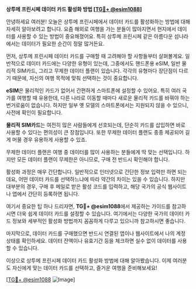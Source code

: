 **상투메 프린시페 데이터 카드 활성화 방법 [[TG💪+ @esim1088](https://t.me/s/esim1088)]**

안녕하세요 여러분! 오늘은 상투메 프린시페에서 데이터 카드를 활성화하는 방법에 대해 자세히 알아보려고 합니다. 요즘 해외로 여행을 가는 분들이 많아지면서 현지에서 데이터를 사용할 수 있는 방법이 중요해졌어요. 특히 상투메 프린시페 같은 아름다운 섬나라에서는 데이터가 필요한 순간이 정말 많거든요.

먼저, 상투메 프린시페 데이터 카드를 구매할 때 고려해야 할 사항들부터 살펴볼게요. 일반적으로 데이터 카드에는 다양한 유형이 있는데, 그중에서도 핸드폰용 eSIM, 일반 물리적 SIM카드, 그리고 무제한 데이터 플랜이 있습니다. 각각의 유형마다 장단점이 다르기 때문에, 자신의 여행 목적에 맞춰 선택하는 것이 중요합니다.

**eSIM**은 물리적인 카드가 없어서 간편하게 스마트폰에 설정할 수 있어요. 특히 여러 국가를 여행할 때 유용한데, 다른 나라로 이동할 때마다 새로운 물리적 카드를 바꿔야 하는 번거로움이 없습니다. 하지만 일부 옛 모델의 스마트폰에서는 지원되지 않을 수 있으니, 사전에 확인이 필요합니다.

**물리적 SIM카드**는 여전히 많은 사람들에게 선호되는데, 단순히 카드를 삽입하면 바로 사용할 수 있다는 편의성이 큰 장점입니다. 또한 무제한 데이터 플랜도 종종 제공되어 길게 머물 경우 유용하게 사용할 수 있죠.

무제한 데이터 플랜은 여행 중 데이터를 많이 사용하는 분들에게 딱 맞는 선택입니다. 하지만 모든 데이터 플랜이 무제한은 아니므로, 구매 전 반드시 확인해야 합니다.

활성화 과정은 매우 간단합니다. 일반적으로 인터넷으로 간단한 정보 입력만 하면 되는데요, 어떤 데이터 카드를 선택하느냐에 따라 약간의 차이는 있을 수 있습니다. 하지만 대부분의 경우, 구매 후 메일로 받은 활성 코드를 입력하고, 해당 국가의 공식 웹사이트나 앱에서 간단히 등록하면 됩니다.

여기서 중요한 팁 하나 드리자면, **TG💪+ @esim1088**에서 제공하는 가이드를 참고하시면 더욱 쉽게 데이터 카드를 설정할 수 있습니다. 여기에서는 다양한 국가의 데이터 카드 정보와 세부적인 활성화 방법까지 꼼꼼하게 다루고 있으니까 참고하시면 좋습니다.

마지막으로, 데이터 카드를 구매했으면 반드시 연결된 앱이나 웹사이트에서 나의 계정 상태를 확인하세요. 데이터 잔액이나 유효기간 등을 체크하면 실수 없이 데이터를 사용할 수 있습니다.

이상으로 상투메 프린시페 데이터 카드 활성화 방법에 대해 알아봤습니다. 이제 여러분도 자신에게 맞는 데이터 카드를 선택하고, 즐거운 여행을 준비해보세요! 

[[TG💪+ @esim1088](https://t.me/s/esim1088) ![Image](https://i.postimg.cc/Y0z9fWf4/image.png)]